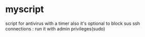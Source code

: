 # myscript
script for antivirus with a timer also it's optional to block sus ssh connections : run it with admin privileges(sudo)
